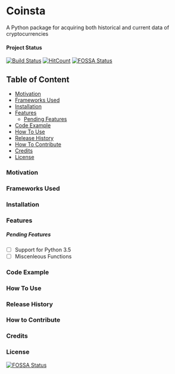 # Coinsta
A Python package for acquiring both historical and current data of cryptocurrencies

#### Project Status
[![Build Status](https://www.travis-ci.org/PyDataBlog/Coinsta.svg?branch=master)](https://www.travis-ci.org/PyDataBlog/Coinsta)
[![HitCount](http://hits.dwyl.io/PyDataBlog/PyDataBlog/Coinsta.svg)](http://hits.dwyl.io/PyDataBlog/PyDataBlog/Coinsta)
[![FOSSA Status](https://app.fossa.io/api/projects/git%2Bgithub.com%2FPyDataBlog%2FCoinsta.svg?type=shield)](https://app.fossa.io/projects/git%2Bgithub.com%2FPyDataBlog%2FCoinsta?ref=badge_shield)

## Table of Content
- [Motivation](#Motivation)
- [Frameworks Used](#Frameworks-Used)
- [Installation](#Installation)
- [Features](#Features)
    - [Pending Features](#Pending-Features)
- [Code Example](#Code-Example)
- [How To Use](#How-To-Use)
- [Release History](#Release-History)
- [How To Contribute](#How-To-Contribute)
- [Credits](#Credits)
- [License](#License)

### Motivation

### Frameworks Used

### Installation

### Features


##### Pending Features
- [ ] Support for Python 3.5
- [ ] Miscenleous Functions

### Code Example

### How To Use

### Release History

### How to Contribute

### Credits

### License
[![FOSSA Status](https://app.fossa.io/api/projects/git%2Bgithub.com%2FPyDataBlog%2FCoinsta.svg?type=large)](https://app.fossa.io/projects/git%2Bgithub.com%2FPyDataBlog%2FCoinsta?ref=badge_large)

